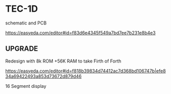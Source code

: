 # TEC-1D 
schematic and PCB

https://easyeda.com/editor#id=f83d6e4345f549a7bd7ee7b231e8b4e3

## UPGRADE

Redesign with 8k ROM +56K RAM to take Firth of Forth

https://easyeda.com/editor#id=f818b39834d74412ac7d368bd106747b|efe834a69422493a853d73672d879d46

16 Segment display

